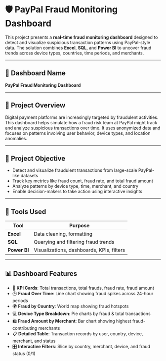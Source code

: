 # 🛡️ PayPal Fraud Monitoring Dashboard

This project presents a **real-time fraud monitoring dashboard** designed to detect and visualize suspicious transaction patterns using PayPal-style data. The solution combines **Excel**, **SQL**, and **Power BI** to uncover fraud trends across device types, countries, time periods, and merchants.

---

## 📌 Dashboard Name
**PayPal Fraud Monitoring Dashboard**

---

## 🎯 Project Overview

Digital payment platforms are increasingly targeted by fraudulent activities. This dashboard helps simulate how a fraud risk team at PayPal might track and analyze suspicious transactions over time. It uses anonymized data and focuses on patterns involving user behavior, device types, and location anomalies.

---

## 🎯 Project Objective

- Detect and visualize fraudulent transactions from large-scale PayPal-like datasets  
- Track key metrics like fraud count, fraud rate, and total fraud amount  
- Analyze patterns by device type, time, merchant, and country  
- Enable decision-makers to take action using interactive insights

---

## 🧰 Tools Used

| Tool       | Purpose                        |
|------------|--------------------------------|
| **Excel**  | Data cleaning, formatting       |
| **SQL**    | Querying and filtering fraud trends |
| **Power BI** | Visualizations, dashboards, KPIs, filters |

---

## 📊 Dashboard Features

- 🔢 **KPI Cards**: Total transactions, total frauds, fraud rate, fraud amount
- 🕒 **Fraud Over Time**: Line chart showing fraud spikes across 24-hour periods
- 🌍 **Fraud by Country**: World map showing fraud hotspots
- 💻 **Device Type Breakdown**: Pie charts by fraud & total transactions
- 🛍️ **Fraud Amount by Merchant**: Bar chart showing highest fraud-contributing merchants
- 📋 **Detailed Table**: Transaction records by user, country, device, merchant, and status
- 🎛️ **Interactive Filters**: Slice by country, merchant, device, and fraud status (0/1)

